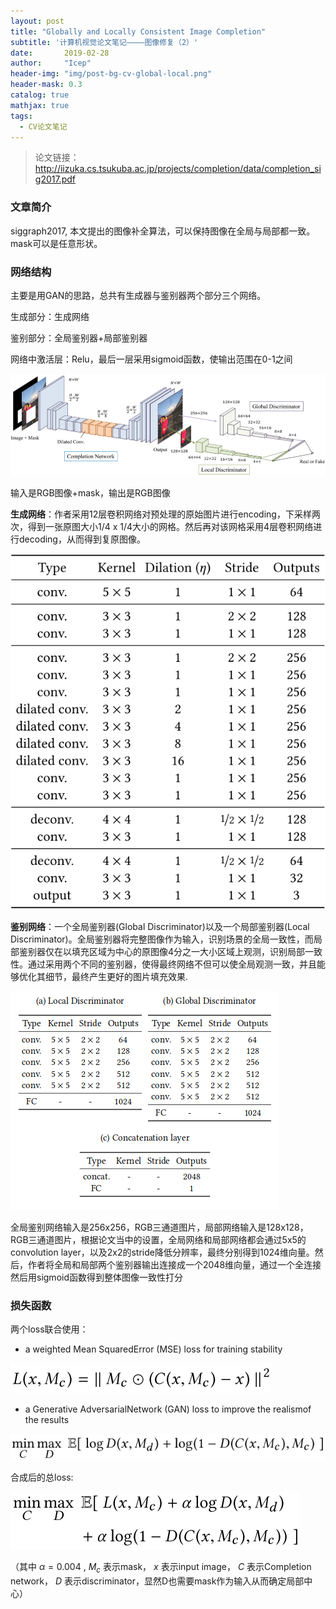 ```yaml
---
layout: post
title: "Globally and Locally Consistent Image Completion"
subtitle: '计算机视觉论文笔记————图像修复（2）'
date:       2019-02-28
author:     "Icep"
header-img: "img/post-bg-cv-global-local.png"
header-mask: 0.3
catalog: true
mathjax: true
tags:
  - CV论文笔记
---
```


> 论文链接：http://iizuka.cs.tsukuba.ac.jp/projects/completion/data/completion_sig2017.pdf

### 文章简介
siggraph2017, 本文提出的图像补全算法，可以保持图像在全局与局部都一致。mask可以是任意形状。

### 网络结构
主要是用GAN的思路，总共有生成器与鉴别器两个部分三个网络。

生成部分：生成网络

鉴别部分：全局鉴别器+局部鉴别器

网络中激活层：Relu，最后一层采用sigmoid函数，使输出范围在0-1之间

![img](/img/in-post/post-cv-2019/global-local-1.png)

输入是RGB图像+mask，输出是RGB图像

**生成网络**：作者采用12层卷积网络对预处理的原始图片进行encoding，下采样两次，得到一张原图大小1/4 x 1/4大小的网格。然后再对该网格采用4层卷积网络进行decoding，从而得到复原图像。

![img](/img/in-post/post-cv-2019/global-local-2.png)

**鉴别网络**：一个全局鉴别器(Global Discriminator)以及一个局部鉴别器(Local Discriminator)。全局鉴别器将完整图像作为输入，识别场景的全局一致性，而局部鉴别器仅在以填充区域为中心的原图像4分之一大小区域上观测，识别局部一致性。通过采用两个不同的鉴别器，使得最终网络不但可以使全局观测一致，并且能够优化其细节，最终产生更好的图片填充效果.

![img](/img/in-post/post-cv-2019/global-local-3.png)

全局鉴别网络输入是256x256，RGB三通道图片，局部网络输入是128x128，RGB三通道图片，根据论文当中的设置，全局网络和局部网络都会通过5x5的convolution layer，以及2x2的stride降低分辨率，最终分别得到1024维向量。然后，作者将全局和局部两个鉴别器输出连接成一个2048维向量，通过一个全连接然后用sigmoid函数得到整体图像一致性打分

### 损失函数
两个loss联合使用：

- a weighted Mean SquaredError (MSE) loss for training stability

![img](/img/in-post/post-cv-2019/global-local-4.png)

- a Generative AdversarialNetwork (GAN) loss to improve the realismof the results

![img](/img/in-post/post-cv-2019/global-local-5.png)

合成后的总loss:

![img](/img/in-post/post-cv-2019/global-local-6.png)

（其中 $\alpha=0.004$ , $M_c$ 表示mask， $x$ 表示input image， $C$ 表示Completion network， $D$ 表示discriminator，显然D也需要mask作为输入从而确定局部中心）
